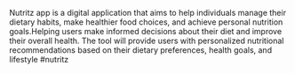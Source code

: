 Nutritz app  is a digital application that aims to help individuals
manage their dietary habits, make healthier food choices, and achieve personal nutrition goals.Helping users make informed
decisions about their diet and improve their overall health. The tool will provide users with
personalized nutritional recommendations based on their dietary preferences, health goals, and
lifestyle  #n u t r i t z 
 
 
